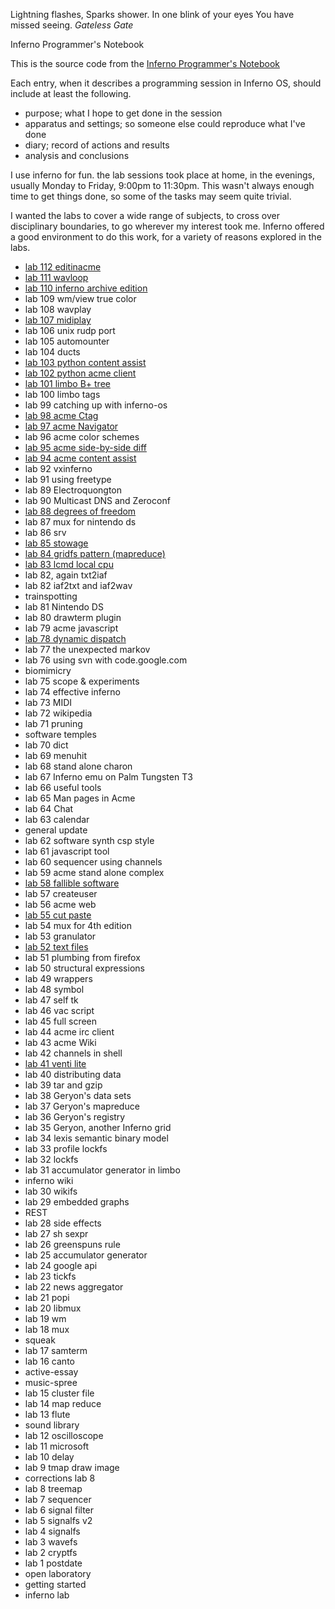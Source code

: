 Lightning flashes, Sparks shower. In one blink of your eyes You have missed seeing. *Gateless Gate*

Inferno Programmer's Notebook

This is the source code from the [Inferno Programmer's Notebook](http://ipn.caerwyn.com)

Each entry, when it describes a programming session in Inferno OS, should include at least the following.

- purpose; what I hope to get done in the session
- apparatus and settings; so someone else could reproduce what I've done
- diary; record of actions and results
- analysis and conclusions

I use inferno for fun. the lab sessions took place at home, in the evenings, usually Monday to Friday, 9:00pm to 11:30pm. This wasn't always enough time to get things done, so some of the tasks may seem quite trivial.

I wanted the labs to cover a wide range of subjects, to cross over disciplinary boundaries, to go wherever my interest took me. Inferno offered a good environment to do this work, for a variety of reasons explored in the labs.

* [lab 112 editinacme](112)
* [lab 111 wavloop](111)
* [lab 110 inferno archive edition](110)
* lab 109 wm/view true color
* lab 108 wavplay
* [lab 107 midiplay](107)
* lab 106 unix rudp port
* lab 105 automounter
* lab 104 ducts
* [lab 103 python content assist](103)
* [lab 102 python acme client](102)
* [lab 101 limbo B+ tree](101)
* lab 100 limbo tags
* lab 99 catching up with inferno-os
* [lab 98 acme Ctag](98)
* [lab 97 acme Navigator](97)
* lab 96 acme color schemes
* [lab 95 acme side-by-side diff](95)
* [lab 94 acme content assist](94)
* lab 92 vxinferno
* lab 91 using freetype
* lab 89 Electroquongton
* lab 90 Multicast DNS and Zeroconf
* [lab 88 degrees of freedom](88)
* lab 87 mux for nintendo ds
* lab 86 srv
* [lab 85 stowage](85)
* [lab 84 gridfs pattern (mapreduce)](84)
* [lab 83 lcmd local cpu](83)
* lab 82, again txt2iaf
* lab 82 iaf2txt and iaf2wav
* trainspotting
* lab 81 Nintendo DS
* lab 80 drawterm plugin
* lab 79 acme javascript
* [lab 78 dynamic dispatch](78)
* lab 77 the unexpected markov
* lab 76 using svn with code.google.com
* biomimicry
* lab 75 scope & experiments
* lab 74 effective inferno
* lab 73 MIDI
* lab 72 wikipedia
* lab 71 pruning
* software temples
* lab 70 dict
* lab 69 menuhit
* lab 68 stand alone charon
* lab 67 Inferno emu on Palm Tungsten T3
* lab 66 useful tools
* lab 65 Man pages in Acme
* lab 64 Chat
* lab 63 calendar
* general update
* lab 62 software synth csp style
* lab 61 javascript tool
* lab 60 sequencer using channels
* lab 59 acme stand alone complex
* [lab 58 fallible software](58)
* lab 57 createuser
* lab 56 acme web
* [lab 55 cut paste](55)
* lab 54 mux for 4th edition
* lab 53 granulator
* [lab 52 text files](52)
* lab 51 plumbing from firefox
* lab 50 structural expressions
* lab 49 wrappers
* lab 48 symbol
* lab 47 self tk
* lab 46 vac script
* lab 45 full screen
* lab 44 acme irc client
* lab 43 acme Wiki
* lab 42 channels in shell
* [lab 41 venti lite](41)
* lab 40 distributing data
* lab 39 tar and gzip
* lab 38 Geryon's data sets
* lab 37 Geryon's mapreduce
* lab 36 Geryon's registry
* lab 35 Geryon, another Inferno grid
* lab 34 lexis semantic binary model
* lab 33 profile lockfs
* lab 32 lockfs
* lab 31 accumulator generator in limbo
* inferno wiki
* lab 30 wikifs
* lab 29 embedded graphs
* REST
* lab 28 side effects
* lab 27 sh sexpr
* lab 26 greenspuns rule
* lab 25 accumulator generator
* lab 24 google api
* lab 23 tickfs
* lab 22 news aggregator
* lab 21 popi
* lab 20 libmux
* lab 19 wm
* lab 18 mux
* squeak
* lab 17 samterm
* lab 16 canto
* active-essay
* music-spree
* lab 15 cluster file
* lab 14 map reduce
* lab 13 flute
* sound library
* lab 12 oscilloscope
* lab 11 microsoft
* lab 10 delay
* lab 9 tmap draw image
* corrections lab 8
* lab 8 treemap
* lab 7 sequencer
* lab 6 signal filter
* lab 5 signalfs v2
* lab 4 signalfs
* lab 3 wavefs
* lab 2 cryptfs
* lab 1 postdate
* open laboratory
* getting started
* inferno lab